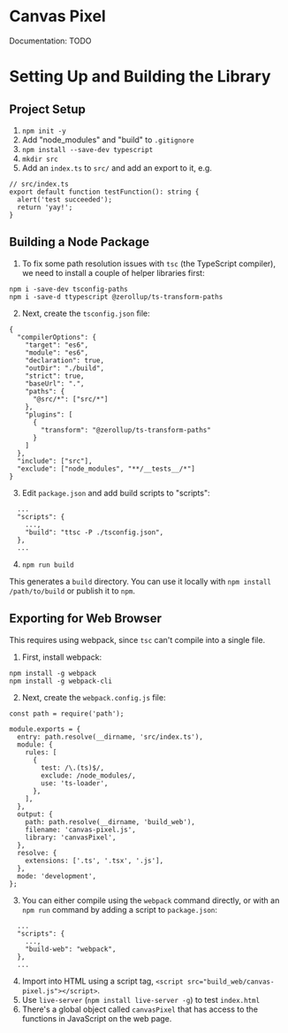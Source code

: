 # Canvas Pixel

Documentation: TODO

# Setting Up and Building the Library

## Project Setup

1. `npm init -y`
2. Add "node_modules" and "build" to `.gitignore`
3. `npm install --save-dev typescript`
4. `mkdir src`
5. Add an `index.ts` to `src/` and add an export to it, e.g.
```
// src/index.ts
export default function testFunction(): string {
  alert('test succeeded');
  return 'yay!';
}
```

## Building a Node Package

1. To fix some path resolution issues with `tsc` (the TypeScript compiler), we need to install a couple of helper libraries first:
```
npm i -save-dev tsconfig-paths
npm i -save-d ttypescript @zerollup/ts-transform-paths
```
2. Next, create the `tsconfig.json` file:
```
{
  "compilerOptions": {
    "target": "es6",
    "module": "es6",
    "declaration": true,
    "outDir": "./build",
    "strict": true,
    "baseUrl": ".",
    "paths": {
      "@src/*": ["src/*"]
    },
    "plugins": [
      {
        "transform": "@zerollup/ts-transform-paths"
      }
    ]
  },
  "include": ["src"],
  "exclude": ["node_modules", "**/__tests__/*"]
}
```
3. Edit `package.json` and add build scripts to "scripts":
```
  ...
  "scripts": {
    ...,
    "build": "ttsc -P ./tsconfig.json",
  },
  ...
```
4. `npm run build`

This generates a `build` directory. You can use it locally with `npm install /path/to/build` or publish it to `npm`.

## Exporting for Web Browser

This requires using webpack, since `tsc` can't compile into a single file.

1. First, install webpack:
```
npm install -g webpack
npm install -g webpack-cli
```
2. Next, create the `webpack.config.js` file:
```
const path = require('path');

module.exports = {
  entry: path.resolve(__dirname, 'src/index.ts'),
  module: {
    rules: [
      {
        test: /\.(ts)$/,
        exclude: /node_modules/,
        use: 'ts-loader',
      },
    ],
  },
  output: {
    path: path.resolve(__dirname, 'build_web'),
    filename: 'canvas-pixel.js',
    library: 'canvasPixel',
  },
  resolve: {
    extensions: ['.ts', '.tsx', '.js'],
  },
  mode: 'development',
};
```
3. You can either compile using the `webpack` command directly, or with an `npm run` command by adding a script to `package.json`:
```
  ...
  "scripts": {
    ...,
    "build-web": "webpack",
  },
  ...
```
4. Import into HTML using a script tag, `<script src="build_web/canvas-pixel.js"></script>`.
5. Use `live-server` (`npm install live-server -g`) to test `index.html`
6. There's a global object called `canvasPixel` that has access to the functions in JavaScript on the web page.